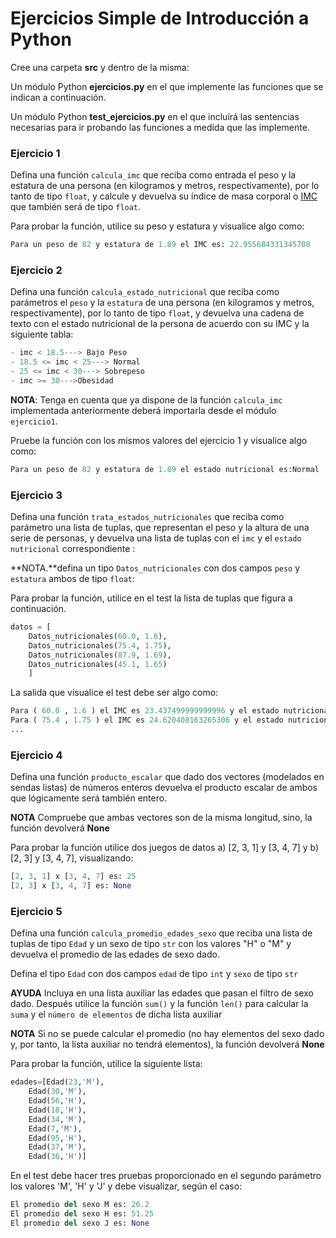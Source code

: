 # Ejercicios Simple de Introducción a Python

Cree una carpeta **src** y dentro de la misma:

Un módulo Python **ejercicios.py** en el que implemente las funciones que se indican a continuación.

Un módulo Python **test_ejercicios.py** en el que incluirá las sentencias necesarias para ir probando las funciones a medida que las implemente.
### Ejercicio 1
Defina una función ``calcula_imc`` que reciba como entrada el peso y la estatura de una persona (en kilogramos y metros, respectivamente), por lo tanto de tipo ``float``, y calcule y devuelva su índice de masa corporal o [IMC](https://es.wikipedia.org/wiki/%C3%8Dndice_de_masa_corporal) que también será de tipo ``float``.

Para probar la función, utilice su peso y estatura y visualice algo como:

```python
Para un peso de 82 y estatura de 1.89 el IMC es: 22.955684331345708
```


### Ejercicio 2
Defina una función ``calcula_estado_nutricional`` que reciba como parámetros el ``peso`` y la ``estatura`` de una persona (en kilogramos y metros, respectivamente), por lo tanto de tipo ``float``, y devuelva una cadena de texto con el estado nutricional de la persona de acuerdo con su IMC y la siguiente tabla:
```python
- imc < 18.5---> Bajo Peso
- 18.5 <= imc < 25---> Normal
- 25 <= imc < 30---> Sobrepeso
- imc >= 30--->Obesidad
```

**NOTA**: Tenga en cuenta que ya dispone de la función ``calcula_imc`` implementada anteriormente deberá importarla desde el módulo ``ejercicio1``.

Pruebe la función con los mismos valores del ejercicio 1 y visualice algo como:
```python
Para un peso de 82 y estatura de 1.89 el estado nutricional es:Normal
```

### Ejercicio 3
Defina una función ``trata_estados_nutricionales`` que reciba como parámetro una lista de tuplas, que representan el peso y la altura de una serie de personas,
 y devuelva una lista de tuplas con el ``imc`` y el ``estado nutricional`` correspondiente :


**NOTA.**defina un tipo ``Datos_nutricionales`` con dos campos ``peso`` y ``estatura`` ambos de tipo ``float``:

Para probar la función, utilice en el test la lista de tuplas que figura a continuación.

```python
datos = [
    Datos_nutricionales(60.0, 1.6),
    Datos_nutricionales(75.4, 1.75),
    Datos_nutricionales(87.9, 1.69),
    Datos_nutricionales(45.1, 1.65)
    ]
```

La salida que visualice el test debe ser algo como:
```python
Para ( 60.0 , 1.6 ) el IMC es 23.437499999999996 y el estado nutricional es: Normal
Para ( 75.4 , 1.75 ) el IMC es 24.620408163265306 y el estado nutricional es: Normal
...
```

### Ejercicio 4
Defina una función ``producto_escalar`` que dado dos vectores (modelados en sendas listas) de números enteros devuelva el producto escalar de ambos que lógicamente será también entero.

**NOTA** Compruebe que ambas vectores son de la misma longitud, sino, la función devolverá **None**

Para probar la función utilice dos juegos de datos a) [2, 3, 1] y [3, 4, 7]  y b) [2, 3] y [3, 4, 7], visualizando:

```python
[2, 3, 1] x [3, 4, 7] es: 25
[2, 3] x [3, 4, 7] es: None
```

### Ejercicio 5
Defina una función ``calcula_promedio_edades_sexo`` que reciba una lista de tuplas de tipo ``Edad``  y un sexo de tipo ``str`` con los valores "H" o "M" y devuelva el promedio de las edades de sexo dado.

Defina el tipo ``Edad`` con dos campos ``edad`` de tipo ``int`` y ``sexo`` de tipo ``str``

**AYUDA** Incluya en una lista auxiliar las edades que pasan el filtro de sexo dado. Después utilice la función ``sum()`` y la función ``len()`` para calcular la ``suma`` y el ``número de elementos`` de dicha lista auxiliar

**NOTA** Si no se puede calcular el promedio (no hay elementos del sexo dado y, por tanto, la lista auxiliar no tendrá elementos), la función devolverá **None**

Para probar la función, utilice la siguiente lista: 
```python
edades=[Edad(23,'M'),
	Edad(30,'M'),
	Edad(56,'H'),
	Edad(18,'H'),
	Edad(34,'M'),
	Edad(7,'M'),
	Edad(95,'H'),
	Edad(37,'M'),
	Edad(36,'H')]
```
En el test debe hacer tres pruebas proporcionado en el segundo parámetro los valores 'M', 'H' y  'J' y debe visualizar, según el caso:
```python
El promedio del sexo M es: 26.2
El promedio del sexo H es: 51.25
El promedio del sexo J es: None
